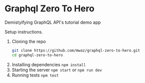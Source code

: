 # Graphql Zero To Hero

Demistyifying GraphQL API's tutorial demo app

Setup instructions.
1. Cloning the repo
   ```bash
   git clone https://github.com/mwaz/graphql-zero-to-hero.git
   cd graphql-zero-to-hero
   ```   
2. Installing dependencies
   `npm install`
3. Starting the server
   `npm start` or `npm run dev`
4. Running tests
   `npm test`
